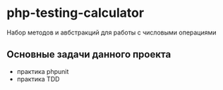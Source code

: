 # php-testing-calculator

Набор методов и авбстракций для работы с числовыми операциями

## Основные задачи данного проекта
- практика phpunit
- практика TDD
